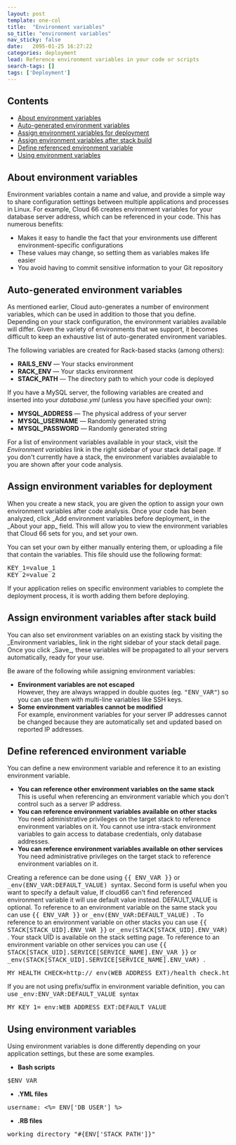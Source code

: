 ```yaml
---
layout: post
template: one-col
title:  "Environment variables"
so_title: "environment variables"
nav_sticky: false
date:   2095-01-25 16:27:22
categories: deployment
lead: Reference environment variables in your code or scripts
search-tags: []
tags: ['Deployment']
---
```


<h2>Contents</h2>
<ul class="page-toc">
	<li>
		<a href="#about">About environment variables</a>
	</li>
	<li>
		<a href="#auto">Auto-generated environment variables</a>
	</li>
	<li>
		<a href="#deployment">Assign environment variables for deployment</a>
	</li>
	<li>
		<a href="#build">Assign environment variables after stack build</a>
	</li>
	<li>
		<a href="#reference">Define referenced environment variable</a>
	</li>		
	<li>
		<a href="#usage">Using environment variables</a>
	</li>
</ul>

<h2 id="about">About environment variables</h2>
Environment variables contain a name and value, and provide a simple way to share configuration settings between multiple applications and processes in Linux. For example, Cloud 66 creates environment variables for your database server address, which can be referenced in your code. This has numerous benefits:

- Makes it easy to handle the fact that your environments use different environment-specific configurations
- These values may change, so setting them as variables makes life easier
- You avoid having to commit sensitive information to your Git repository

<h2 id="auto">Auto-generated environment variables</h2>
As mentioned earlier, Cloud auto-generates a number of environment variables, which can be used in addition to those that you define. Depending on your stack configuration, the environment variables available will differ. Given the variety of environments that we support, it becomes difficult to keep an exhaustive list of auto-generated environment variables. 

The following variables are created for Rack-based stacks (among others):

- **RAILS&#95;ENV** &mdash; Your stacks environment
- **RACK&#95;ENV** &mdash; Your stacks environment
- **STACK&#95;PATH** &mdash; The directory path to which your code is deployed

If you have a MySQL server, the following variables are created and inserted into your _database.yml_ (unless you have specified your own):

- **MYSQL&#95;ADDRESS** &mdash; The physical address of your server
- **MYSQL&#95;USERNAME** &mdash; Randomly generated string
- **MYSQL&#95;PASSWORD** &mdash; Randomly generated string

For a list of environment variables available in your stack, visit the _Environment variables_ link in the right sidebar of your stack detail page. If you don't currently have a stack, the environment variables avaialable to you are shown after your code analysis.

<h2 id="deployment">Assign environment variables for deployment</h2>
When you create a new stack, you are given the option to assign your own environment variables after code analysis. Once your code has been analyzed, click _Add environment variables before deployment_ in the _About your app_ field. This will allow you to view the environment variables that Cloud 66 sets for you, and set your own.

You can set your own by either manually entering them, or uploading a file that contain the variables. This file should use the following format:

<pre class="prettyprint">
KEY&#95;1=value&#95;1
KEY&#95;2=value&#95;2
</pre>

If your application relies on specific environment variables to complete the deployment process, it is worth adding them before deploying. 

<h2 id="build">Assign environment variables after stack build</h2>
You can also set environment variables on an existing stack by visiting the _Environment variables_ link in the right sidebar of your stack detail page. Once you click _Save_, these variables will be propagated to all your servers automatically, ready for your use.

Be aware of the following while assigning environment variables:

- <b>Environment variables are not escaped</b><br/>
However, they are always wrapped in double quotes (eg. <kbd>"ENV_VAR"</kbd>) so you can use them with multi-line variables like SSH keys.
- <b>Some environment variables cannot be modified</b><br/>
For example, environment variables for your server IP addresses cannot be changed because they are automatically set and updated based on reported IP addresses.

<h2 id="build">Define referenced environment variable</h2>
You can define a new environment variable and reference it to an existing environment variable.

- <b>You can reference other environment variables on the same stack</b><br/>
This is useful when referencing an environment variable which you don't control such as a server IP address.
- <b>You can reference environment variables available on other stacks</b><br/>
You need administrative privileges on the target stack to reference environment variables on it. You cannot use intra-stack environment variables to gain access to database credentials, only database addresses.
- <b>You can reference environment variables available on other services</b><br/>
You need administrative privileges on the target stack to reference environment variables on it.

Creating a reference can be done using <kbd>&#123;&#123; ENV&#95;VAR &#125;&#125;</kbd> or <kbd>&#95;env&#40;ENV&#95;VAR&#58;DEFAULT_VALUE&#41; </kbd> syntax. Second form is useful when you want to specify a default value, If cloud66 can't find referenced environment variable it will use default value instead. DEFAULT_VALUE is optional.
To reference to an environment variable on the same stack you can use <kbd>&#123;&#123; ENV&#95;VAR &#125;&#125;</kbd> or <kbd>&#95;env&#40;ENV&#95;VAR&#58;DEFAULT_VALUE&#41; </kbd> .
To reference to an environment variable on other stacks you can use <kbd>&#123;&#123; STACK[STACK_UID].ENV&#95;VAR &#125;&#125;</kbd> or <kbd>&#95;env&#40;STACK[STACK_UID].ENV&#95;VAR&#41; </kbd>. Your stack UID is available on the stack setting page.
To reference to an environment variable on other services you can use <kbd>&#123;&#123; STACK[STACK_UID].SERVICE[SERVICE_NAME].ENV&#95;VAR &#125;&#125;</kbd> or <kbd>&#95;env&#40;STACK[STACK_UID].SERVICE[SERVICE_NAME].ENV&#95;VAR&#41; </kbd>.

<pre class="prettyprint">
MY&#95;HEALTH&#95;CHECK=http&#58;&#47;&#47;&#95;env&#40;WEB&#95;ADDRESS&#95;EXT&#41;&#47;health&#95;check&#46;html
</pre>

If you are not using prefix/suffix in environment variable definition, you can use <kbd>&#95;env&#58;ENV&#95;VAR&#58;DEFAULT_VALUE </kbd> syntax

<pre class="prettyprint">
MY&#95;KEY&#95;1=&#95;env&#58;WEB&#95;ADDRESS&#95;EXT&#58;DEFAULT&#95;VALUE
</pre>


<h2 id="reference">Using environment variables</h2>
Using environment variables is done differently depending on your application settings, but these are some examples.

- <b>Bash scripts</b>

<pre class="prettyprint">$ENV_VAR</pre>

- <b>.YML files</b><br/>

<pre class="prettyprint">username: &lt;%= ENV['DB&#95;USER'] %&gt;</pre>

- <b>.RB files</b><br/>

<pre class="prettyprint">working_directory "#{ENV['STACK_PATH']}"</pre>
